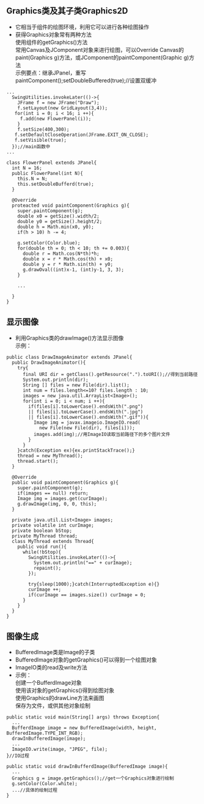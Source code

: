 ## Graphics类及其子类Graphics2D
- 它相当于组件的绘图环境，利用它可以进行各种绘图操作
- 获得Graphics对象常有两种方法  
使用组件的getGraphics()方法  
常用Canvas及JComponent对象来进行绘图，可以Override Canvas的paint(Graphics g)方法，或JComponent的paintComponent(Graphic g)方法  
示例要点：继承JPanel，重写paintComponent();setDoubleBuffered(true);//设置双缓冲  
```
...
  SwingUtilities.invokeLater(()->{
    JFrame f = new JFrame("Draw");
    f.setLayout(new GridLayout(3,4));
   for(int i = 0; i < 16; i ++){
     f.add(new FlowerPanel(i));
    }
    f.setSize(400,300);
   f.setDefaultCloseOperation(JFrame.EXIT_ON_CLOSE);
   f.setVisible(true);
  });//main函数中
...

class FlowerPanel extends JPanel{
  int N = 16;
  public FlowerPanel(int N){
    this.N = N;
    this.setDoubleBufferd(true);
  }
  
  @Override
  proteacted void paintComponent(Graphics g){
    super.paintComponent(g);
    double x0 = getSize().width/2;
    double y0 = getSize().height/2;
    double h = Math.min(x0, y0);
    if(h > 10) h -= 4;
    
    g.setColor(Color.blue);
    for(double th = 0; th < 10; th += 0.003){
      double r = Math.cos(N*th)*h;
      double x = r * Math.cos(th) + x0;
      double y = r * Math.sin(th) + y0;
      g.drawOval((int)x-1, (int)y-1, 3, 3);
    }
    
    ...
    
  }
}
```

## 显示图像
- 利用Graphics类的drawImage()方法显示图像  
示例：
```
public class DrawImageAnimator extends JPanel{
  public DrawImageAnimator(){
    try{
      final URI dir = getClass().getResource(".").toURI();//得到当前路径
      System.out.println(dir);
      String [] files = new File(dir).list();
      int num = files.length<=10? files.length : 10;
      images = new java.util.ArrayList<Image>();
      for(int i = 0; i < num; i ++){
        if(files[i].toLowerCase().endsWith(".png")
        || files[i].toLowerCase().endsWith(".jpg")
        || files[i].toLowerCase().endsWith(".gif")){
          Image img = javax.imageio.ImageIO.read(
            new File(new File(dir), files[i]));
          images.add(img);//用ImageIO读取当前路径下的多个图片文件
        }
      }
    }catch(Exception ex){ex.printStackTrace();}
    thread = new MyThread();
    thread.start();
  }
  
  @Override
  public void paintComponent(Graphics g){
    super.paintComponent(g);
    if(images == null) return;
    Image img = images.get(curImage);
    g.drawImage(img, 0, 0, this);
  }
  
  private java.util.List<Image> images;
  private volatile int curImage;
  private boolean bStop;
  private MyThread thread;
  class MyThread extends Thread{
    public void run(){
      while(!bStop){
        SwingUtilities.invokeLater(()->{
          System.out.println("==" + curImage);
          repaint();
        });
        
        try{sleep(1000);}catch(InterruptedException e){}
        curImage ++;
        if(curImage == images.size()) curImage = 0;
      }
    }
  }
}
```

## 图像生成
- BufferedImage类是Image的子类  
- BufferedImage对象的getGraphics()可以得到一个绘图对象  
- ImageIO类的read及write方法  
- 示例：  
创建一个BufferdImage对象  
使用该对象的getGraphics()得到绘图对象  
使用Graphics的drawLine方法来画图  
保存为文件，或供其他对象绘制  
```
public static void main(String[] args) throws Exception{
  ...
  BufferdImage image = new BufferedImage(width, height, BufferedImage.TYPE_INT_RGB);
  drawInBufferedImage(image);
  ...
  ImageIO.write(image, "JPEG", file);
}//IO过程

public static void drawInBufferdImage(BufferedImage image){
  ...
  Graphics g = image.getGraphics();//get一个Graphics对象进行绘制
  g.setColor(Color.white);
  ...//具体的绘制过程
}
```

